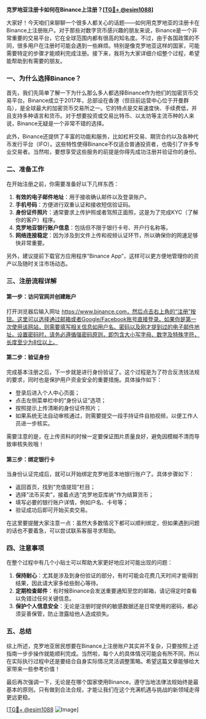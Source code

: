 **克罗地亚注册卡如何在Binance上注册？[[TG💪+ @esim1088](https://t.me/s/esim1088)]**

大家好！今天咱们来聊聊一个很多人都关心的话题——如何用克罗地亚的注册卡在Binance上注册账户。对于那些对数字货币感兴趣的朋友来说，Binance是一个非常重要的交易平台，它在全球范围内都有很高的知名度。不过，由于各国政策的不同，很多用户在注册时可能会遇到一些麻烦。特别是像克罗地亚这样的国家，可能需要特定的步骤才能顺利完成注册。接下来，我将为大家详细介绍整个过程，希望能帮助到有需要的朋友。

### 一、为什么选择Binance？

首先，我们先简单了解一下为什么那么多人都选择Binance作为他们的加密货币交易平台。Binance成立于2017年，总部设在香港（但目前运营中心位于开曼群岛），是全球最大的加密货币交易所之一。它的特点是交易速度快、手续费低，并且支持多种语言和货币。对于想要投资或交易比特币、以太坊等主流币种的人来说，Binance无疑是一个非常不错的选择。

此外，Binance还提供了丰富的功能和服务，比如杠杆交易、期货合约以及各种代币发行平台（IFO）。这些特性使得Binance不仅适合普通投资者，也吸引了许多专业交易者。当然啦，要想享受这些服务的前提是你得先成功注册并验证你的身份。

### 二、准备工作

在开始注册之前，你需要准备好以下几样东西：

1. **有效的电子邮件地址**：用于接收确认邮件以及登录账户。
2. **手机号码**：方便进行双重认证和接收短信验证码。
3. **身份证件照片**：通常要求上传护照或者驾照正面照，这是为了完成KYC（了解你的客户）程序。
4. **克罗地亚银行账户信息**：包括但不限于银行卡号、开户行名称等。
5. **网络连接稳定**：因为涉及到文件上传和视频认证环节，所以确保你的网速足够快非常重要。

另外，建议提前下载官方应用程序“Binance App”，这样可以更方便地管理你的资产以及随时关注市场动态。

### 三、注册流程详解

#### 第一步：访问官网并创建账户

打开浏览器后输入网址 https://www.binance.com，然后点击右上角的“注册”按钮。这里可以选择通过邮箱或者Google/Facebook账号直接登录。如果你是第一次使用该网站，则需要填写相关信息如用户名、密码以及刚才提到过的电子邮件地址。设置密码时，请务必遵循强密码原则，即包含大小写字母、数字及特殊字符，长度至少为8位以上。

#### 第二步：验证身份

完成基本注册之后，下一步就是进行身份验证了。这个过程是为了符合反洗钱法规的要求，同时也是保护用户资金安全的重要措施。具体操作如下：

- 登录后进入个人中心页面；
- 点击左侧菜单栏中的“身份认证”选项；
- 按照提示上传清晰的身份证件照片；
- 如果系统无法自动审核通过，则需要提交一段手持证件自拍视频，以便工作人员进一步核实。

需要注意的是，在上传资料的时候一定要保证图片质量良好，避免因模糊不清而导致审核失败哦！

#### 第三步：绑定银行卡

当身份认证完成后，就可以开始绑定克罗地亚本地银行账户了。具体步骤如下：

- 返回首页，找到“充值提现”栏目；
- 选择“法币买卖”，接着点选“克罗地亚库纳”作为结算货币；
- 填写必要的银行账户详情，例如户名、卡号等；
- 验证成功后即可开始买卖交易。

在这里要提醒大家注意一点：虽然大多数情况下都可以顺利绑定，但如果遇到问题的话也不要着急，可以尝试联系客服寻求帮助。

### 四、注意事项

在整个过程中有几个小贴士可以帮助大家更好地应对可能出现的问题：

1. **保持耐心**：尤其是涉及到身份验证的部分，有时可能会花费几天时间才能得到结果，因此请大家多给些耐心等待。
2. **定期检查邮件**：有时候Binance会发送重要通知至您的邮箱，请记得定时查看以免错过任何关键信息。
3. **保护个人信息安全**：无论是注册时提供的敏感数据还是日常使用的密码，都必须妥善保管，防止泄露给他人造成损失。

### 五、总结

综上所述，克罗地亚居民想要在Binance上注册账户其实并不复杂，只要按照上述指南一步步操作就能顺利完成。当然啦，每个人的具体情况可能会有所不同，所以在实际执行过程中还是要结合自身实际情况灵活调整策略。希望这篇文章能够给大家带来一些参考价值！

最后再次强调一下，无论是在哪个国家使用Binance，遵守当地法律法规始终是最基本的原则。只有做到合法合规，才能让我们在这个充满机遇与挑战的新领域走得更远更稳。

[[TG💪+ @esim1088](https://t.me/s/esim1088) ![Image](https://i.postimg.cc/4NQfJmqS/Snipaste-2025-05-13-00-14-12.png)]